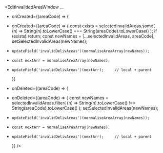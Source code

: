   <EditInvalidedAreaWindow
    ...
-   onCreated={(areaCode) => {
+   onCreated={(areaCode) => {
      const exists = selectedInvalidAreas.some(
        (n) => String(n).toLowerCase() === String(areaCode).toLowerCase()
      );
      if (exists) return;
      const newNames = [...selectedInvalidAreas, areaCode];
      setSelectedInvalidAreas(newNames);
-     updateField('invalidDelivAreas')(normaliseAreaArray(newNames));
+     const nextArr = normaliseAreaArray(newNames);
+     updateField('invalidDelivAreas')(nextArr);     // local + parent
    }}
-   onDeleted={(areaCode) => {
+   onDeleted={(areaCode) => {
      const newNames = selectedInvalidAreas.filter(
        (n) => String(n).toLowerCase() !== String(areaCode).toLowerCase()
      );
      setSelectedInvalidAreas(newNames);
-     updateField('invalidDelivAreas')(normaliseAreaArray(newNames));
+     const nextArr = normaliseAreaArray(newNames);
+     updateField('invalidDelivAreas')(nextArr);     // local + parent
    }}
  />
